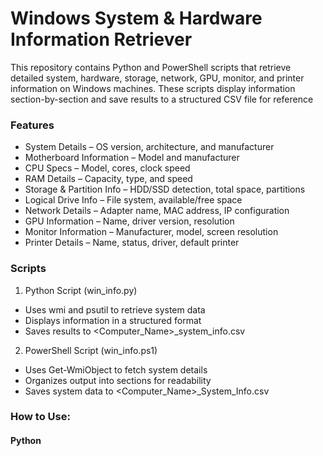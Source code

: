 # Windows System & Hardware Information Retriever
This repository contains Python and PowerShell scripts that retrieve detailed system, hardware, storage, network, GPU, monitor, and printer information on Windows machines. These scripts display information section-by-section and save results to a structured CSV file for reference

### Features
- System Details – OS version, architecture, and manufacturer
- Motherboard Information – Model and manufacturer
- CPU Specs – Model, cores, clock speed
- RAM Details – Capacity, type, and speed
- Storage & Partition Info – HDD/SSD detection, total space, partitions
- Logical Drive Info – File system, available/free space
- Network Details – Adapter name, MAC address, IP configuration
- GPU Information – Name, driver version, resolution
- Monitor Information – Manufacturer, model, screen resolution
- Printer Details – Name, status, driver, default printer

### Scripts
1. Python Script (win_info.py)
- Uses wmi and psutil to retrieve system data
- Displays information in a structured format
- Saves results to <Computer_Name>_system_info.csv

2. PowerShell Script (win_info.ps1)
- Uses Get-WmiObject to fetch system details
- Organizes output into sections for readability
- Saves system data to <Computer_Name>_System_Info.csv

### How to Use:
#### Python
   
